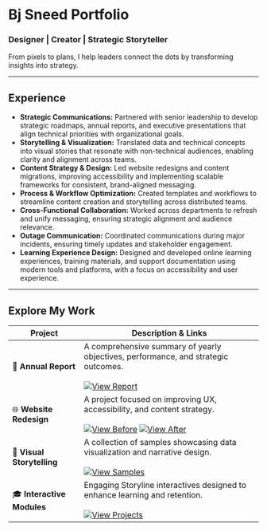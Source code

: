 # Bj Sneed Portfolio

### Designer | Creator | Strategic Storyteller

From pixels to plans, I help leaders connect the dots by transforming insights into strategy.

---

## Experience

* **Strategic Communications:** Partnered with senior leadership to develop strategic roadmaps, annual reports, and executive presentations that align technical priorities with organizational goals.
* **Storytelling & Visualization:** Translated data and technical concepts into visual stories that resonate with non-technical audiences, enabling clarity and alignment across teams.
* **Content Strategy & Design:** Led website redesigns and content migrations, improving accessibility and implementing scalable frameworks for consistent, brand-aligned messaging.
* **Process & Workflow Optimization:** Created templates and workflows to streamline content creation and storytelling across distributed teams.
* **Cross-Functional Collaboration:** Worked across departments to refresh and unify messaging, ensuring strategic alignment and audience relevance.
* **Outage Communication:** Coordinated communications during major incidents, ensuring timely updates and stakeholder engagement.
* **Learning Experience Design:** Designed and developed online learning experiences, training materials, and support documentation using modern tools and platforms, with a focus on accessibility and user experience.

---

## Explore My Work

| Project                       | Description & Links                                                                                                                                                                                                                                                                                                                                                     |
| ----------------------------- | ----------------------------------------------------------------------------------------------------------------------------------------------------------------------------------------------------------------------------------------------------------------------------------------------------------------------------------------------------------------------- |
| 📄 **Annual Report** | A comprehensive summary of yearly objectives, performance, and strategic outcomes.<br><br>[![View Report](https://img.shields.io/badge/View_Report-58a6ff?style=for-the-badge&logo=data:image/svg+xml;base64,PHN2ZyB4bWxucz0iaHR0cDovL3d3dy53My5vcmcvMjAwMC9zdmciIHZpZXdCb3g9IjAgMCAyNCAyNCIgZmlsbD0id2hpdGUiPjxwYXRoIGQ9Ik0xMiAyQzYuNDggMiAyIDYuNDggMiAxMnM0LjQ4IDEwIDEwIDEwIDEwLTQuNDggMTAtMTBTMTcuNTIgMiAxMiAyem0wIDE4Yy00LjQxIDAtOC0zLjU5LTgtOHMzLjU5LTggOC04IDggMy41OSA4IDhzLTMuNTkgOC04IDh6bS0xLTUtMS40MSAxLjQxTDEyIDEzLjgzbDQuNDEtNC40MkwxNy44MyAxMWwtNiA2eiIvPjwvc3ZnPg==)](https://it.gwu.edu/gw-it-year-review) |
| 🌐 **Website Redesign** | A project focused on improving UX, accessibility, and content strategy.<br><br>[![View Before](https://img.shields.io/badge/View_Before-grey?style=for-the-badge)](https://wayback.archive-it.org/5184/20231022110026/https://it.gwu.edu/) [![View After](https://img.shields.io/badge/View_After-58a6ff?style=for-the-badge)](https://it.gwu.edu) |
| 🎨 **Visual Storytelling** | A collection of samples showcasing data visualization and narrative design.<br><br>[![View Samples](https://img.shields.io/badge/View_Samples-58a6ff?style=for-the-badge)](https://it.gwu.edu/it-intitiatives) |
| 🎓 **Interactive Modules** | Engaging Storyline interactives designed to enhance learning and retention.<br><br>[![View Projects](https://img.shields.io/badge/View_Projects_on_GitHub-181717?style=for-the-badge&logo=github)](https://github.com/bzSneed?tab=repositories) |
